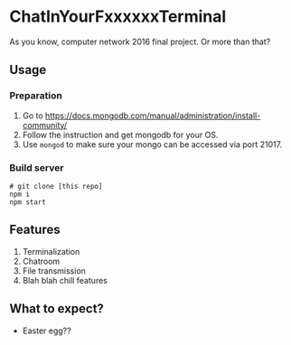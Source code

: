 # ChatInYourFxxxxxxTerminal

As you know, computer network 2016 final project.
Or more than that?

## Usage

### Preparation

1. Go to https://docs.mongodb.com/manual/administration/install-community/
2. Follow the instruction and get mongodb for your OS.
3. Use `mongod` to make sure your mongo can be accessed via port 21017.

### Build server

```
# git clone [this repo]
npm i
npm start
```

## Features
1. Terminalization
2. Chatroom
3. File transmission
4. Blah blah chill features

## What to expect?
- Easter egg??
